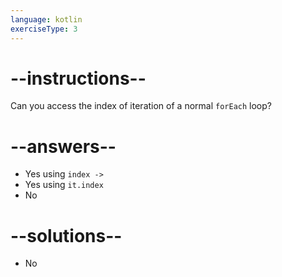 ```yaml
---
language: kotlin
exerciseType: 3
---
```


# --instructions--

Can you access the index of iteration of a normal `forEach` loop? 

# --answers--

- Yes using `index ->`
- Yes using `it.index`
- No

# --solutions--

- No
